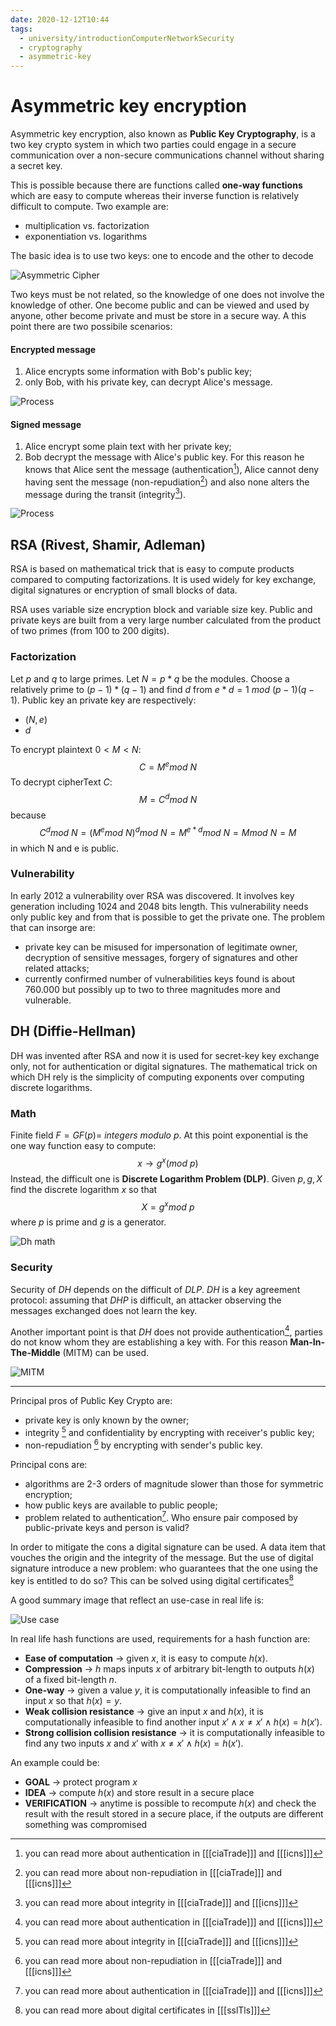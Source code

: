 ```yaml
---
date: 2020-12-12T10:44
tags:
  - university/introductionComputerNetworkSecurity
  - cryptography
  - asymmetric-key
---
```


# Asymmetric key encryption
Asymmetric key encryption, also known as **Public Key Cryptography**, is a two key crypto system in which two parties could engage in a secure communication over a non-secure communications channel without sharing a secret key.

This is possible because there are functions called **one-way functions** which are easy to compute whereas their inverse function is relatively difficult to compute. Two example are:

* multiplication vs. factorization
* exponentiation vs. logarithms

The basic idea is to use two keys: one to encode and the other to decode

![Asymmetric Cipher](./static/asymmetricCipher.png)

Two keys must be not related, so the knowledge of one does not involve the knowledge of other. One become public and can be viewed and used by anyone, other become private and must be store in a secure way. A this point there are two possibile scenarios:

#### Encrypted message

1. Alice encrypts some information with Bob's public key;
2. only Bob, with his private key, can decrypt Alice's message.

![Process](./static/encryptedMessage.png)

#### Signed message

1. Alice encrypt some plain text with her private key;
2. Bob decrypt the message with Alice's public key. For this reason he knows that Alice sent the message (authentication[^auth]), Alice cannot deny having sent the message (non-repudiation[^non-repudiation]) and also none alters the message during the transit (integrity[^integrity]). 

![Process](./static/signedMessage.png)

## RSA (Rivest, Shamir, Adleman)
RSA is based on mathematical trick that is easy to compute products compared to computing factorizations. It is used widely for key exchange, digital signatures or encryption of small blocks of data.

RSA uses variable size encryption block and variable size key. Public and private keys are built from a very large number calculated from the product of two primes (from 100 to 200 digits).

### Factorization
Let $p$ and $q$ to large primes. Let $N=p*q$ be the modules. Choose a relatively prime to $(p-1)*(q-1)$ and find $d$ from $e*d=1\ mod\ (p-1)(q-1)$. Public key an private key are respectively:

* $(N,e)$
* $d$

To encrypt plaintext $0<M<N$:
$$
C=M^e mod\ N
$$
To decrypt cipherText $C$:
$$
M=C^d mod\ N
$$
because
$$
C^d mod\ N=(M^e mod\ N)^d mod\ N=M^{e*d} mod\ N=M mod\ N=M
$$
in which N and e is public.

### Vulnerability
In early 2012 a vulnerability over RSA was discovered. It involves key generation including 1024 and 2048 bits length. This vulnerability needs only public key and from that is possible to get the private one. The problem that can insorge are:

* private key can be misused for impersonation of legitimate owner, decryption of sensitive messages, forgery of signatures and other related attacks;
* currently confirmed number of vulnerabilities keys found is about 760.000 but possibly up to two to three magnitudes more and vulnerable.

## DH (Diffie-Hellman)
DH was invented after RSA and now it is used for secret-key key exchange only, not for authentication or digital signatures. The mathematical trick on which DH rely is the simplicity of computing exponents over computing discrete logarithms.

### Math
Finite field $F=GF(p)=\ integers\ modulo\ p$. At this point exponential is the one way function easy to compute:
$$
x \to g^x (mod\ p)
$$
Instead, the difficult one is **Discrete Logarithm Problem (DLP)**. Given $p,g,X$ find the discrete logarithm $x$ so that
$$
X = g^x mod\ p
$$
where $p$ is prime and $g$ is a generator.

![Dh math](./static/dhMath.png)

### Security
Security of *DH* depends on the difficult of *DLP*. *DH* is a key agreement protocol: assuming that *DHP* is difficult, an attacker observing the messages exchanged does not learn the key.

Another important point is that *DH* does not provide authentication[^auth], parties do not know whom they are establishing a key with. For this reason **Man-In-The-Middle** (MITM) can be used.

![MITM](./static/mitm.png)

---

Principal pros of Public Key Crypto are:

* private key is only known by the owner;
* integrity [^integrity] and confidentiality by encrypting with receiver's public key;
* non-repudiation [^non-repudiation] by encrypting with sender's public key.

Principal cons are:

* algorithms are 2-3 orders of magnitude slower than those for symmetric encryption;
* how public keys are available to public people;
* problem related to authentication[^auth]. Who ensure pair composed by public-private keys and person is valid?

In order to mitigate the cons a digital signature can be used. A data item that vouches the origin and the integrity of the message. But the use of digital signature introduce a new problem: who guarantees that the one using the key is entitled to do so? This can be solved using digital certificates[^digitalCert]

A good summary image that reflect an use-case in real life is:

![Use case](./static/useCaseAsymmetric.png)

In real life hash functions are used, requirements for a hash function are:

* **Ease of computation** → given $x$, it is easy to compute $h(x)$.
* **Compression** → $h$ maps inputs $x$ of arbitrary bit-length to outputs $h(x)$ of a fixed bit-length $n$.
* **One-way** → given a value $y$, it is computationally infeasible to find an input $x$ so that $h(x)=y$.
* **Weak collision resistance** → give an input $x$ and $h(x)$, it is computationally  infeasible to find another input $x' \land x \neq x' \land h(x) = h(x')$.
* **Strong collision collision resistance** → it is computationally infeasible to find any two inputs $x$ and $x'$ with $x\neq x' \land h(x)=h(x')$.

An example could be:

* **GOAL** → protect program $x$
* **IDEA** → compute $h(x)$ and store result in a secure place
* **VERIFICATION** → anytime is possible to recompute $h(x)$ and check the result with the result stored in a secure place, if the outputs are different something was compromised

[^auth]: you can read more about authentication in [[[ciaTrade]]] and [[[icns]]]
[^non-repudiation]: you can read more about non-repudiation in [[[ciaTrade]]] and [[[icns]]]
[^integrity]: you can read more about integrity in [[[ciaTrade]]] and [[[icns]]]
[^digitalCert]: you can read more about digital certificates in [[[sslTls]]]
